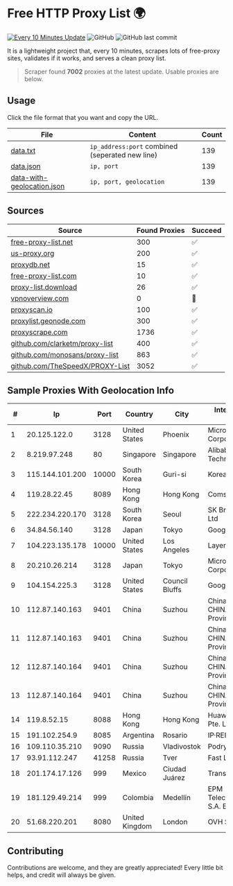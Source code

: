 
# Free HTTP Proxy List 🌍

[![Every 10 Minutes Update](https://github.com/mertguvencli/http-proxy-list/actions/workflows/main.yml/badge.svg?branch=main)](https://github.com/mertguvencli/http-proxy-list/actions/workflows/main.yml)
![GitHub](https://img.shields.io/github/license/mertguvencli/http-proxy-list)
![GitHub last commit](https://img.shields.io/github/last-commit/mertguvencli/http-proxy-list)

It is a lightweight project that, every 10 minutes, scrapes lots of free-proxy sites, validates if it works, and serves a clean proxy list.


> Scraper found **7002** proxies at the latest update. Usable proxies are below.

## Usage

Click the file format that you want and copy the URL.


|File|Content|Count|
|----|-------|-----|
|[data.txt](https://raw.githubusercontent.com/mertguvencli/http-proxy-list/main/proxy-list/data.txt)|`ip_address:port` combined (seperated new line)|139|
|[data.json](https://raw.githubusercontent.com/mertguvencli/http-proxy-list/main/proxy-list/data.json)|`ip, port`|139|
|[data-with-geolocation.json](https://raw.githubusercontent.com/mertguvencli/http-proxy-list/main/proxy-list/data-with-geolocation.json)|`ip, port, geolocation`|139|

## Sources

|Source|Found Proxies|Succeed|
|------|-------------|-------|
|[free-proxy-list.net](https://free-proxy-list.net)|300|✅|
|[us-proxy.org](https://www.us-proxy.org)|200|✅|
|[proxydb.net](http://proxydb.net)|15|✅|
|[free-proxy-list.com](https://free-proxy-list.com/?page=&port=&type%5B%5D=http&type%5B%5D=https&up_time=0&search=Search)|10|✅|
|[proxy-list.download](https://www.proxy-list.download/HTTP)|26|✅|
|[vpnoverview.com](https://vpnoverview.com/privacy/anonymous-browsing/free-proxy-servers)|0|🚫|
|[proxyscan.io](https://www.proxyscan.io)|100|✅|
|[proxylist.geonode.com](https://proxylist.geonode.com/api/proxy-list?limit=300&page=1&sort_by=lastChecked&sort_type=desc&protocols=http,https)|300|✅|
|[proxyscrape.com](https://api.proxyscrape.com/v2/?request=displayproxies&protocol=http&timeout=10000&country=all&ssl=all&anonymity=all)|1736|✅|
|[github.com/clarketm/proxy-list](https://raw.githubusercontent.com/clarketm/proxy-list/master/proxy-list-raw.txt)|400|✅|
|[github.com/monosans/proxy-list](https://raw.githubusercontent.com/monosans/proxy-list/main/proxies/http.txt)|863|✅|
|[github.com/TheSpeedX/PROXY-List](https://raw.githubusercontent.com/TheSpeedX/PROXY-List/master/http.txt)|3052|✅|


## Sample Proxies With Geolocation Info

|#|Ip|Port|Country|City|Internet Service Provider|
|-|--|----|-------|----|-------------------------|
|1|20.125.122.0|3128|United States|Phoenix|Microsoft Corporation|
|2|8.219.97.248|80|Singapore|Singapore|Alibaba (US) Technology Co., Ltd.|
|3|115.144.101.200|10000|South Korea|Guri-si|Korea Telecom|
|4|119.28.22.45|8089|Hong Kong|Hong Kong|ComsenzNet|
|5|222.234.220.170|3128|South Korea|Seoul|SK Broadband Co Ltd|
|6|34.84.56.140|3128|Japan|Tokyo|Google LLC|
|7|104.223.135.178|10000|United States|Los Angeles|LayerHost|
|8|20.210.26.214|3128|Japan|Tokyo|Microsoft Corporation|
|9|104.154.225.3|3128|United States|Council Bluffs|Google LLC|
|10|112.87.140.163|9401|China|Suzhou|China Unicom CHINA169 Jiangsu Province Network|
|11|112.87.140.163|9401|China|Suzhou|China Unicom CHINA169 Jiangsu Province Network|
|12|112.87.140.164|9401|China|Suzhou|China Unicom CHINA169 Jiangsu Province Network|
|13|112.87.140.164|9401|China|Suzhou|China Unicom CHINA169 Jiangsu Province Network|
|14|119.8.52.15|8088|Hong Kong|Hong Kong|Huawei International Pte. LTD|
|15|191.102.254.9|8085|Argentina|Rosario|IP·RED|
|16|109.110.35.210|9090|Russia|Vladivostok|Podryad Nets|
|17|93.91.112.247|41258|Russia|Tver|Fast Link Ltd.|
|18|201.174.17.126|999|Mexico|Ciudad Juárez|Transtelco Inc|
|19|181.129.49.214|999|Colombia|Medellín|EPM Telecomunicaciones S.A. E.S.P.|
|20|51.68.220.201|8080|United Kingdom|London|OVH SAS|



## Contributing

Contributions are welcome, and they are greatly appreciated! Every
little bit helps, and credit will always be given.

